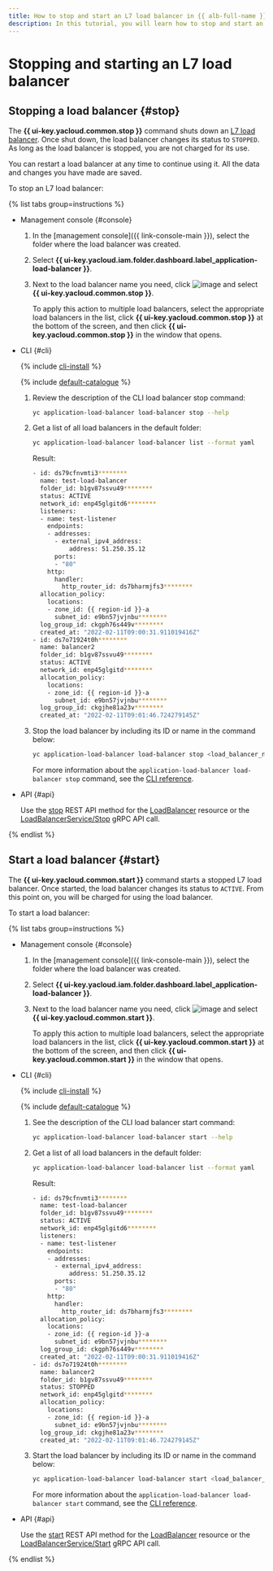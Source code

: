 ```yaml
---
title: How to stop and start an L7 load balancer in {{ alb-full-name }}
description: In this tutorial, you will learn how to stop and start an L7 load balancer in {{ alb-name }}.
---
```


# Stopping and starting an L7 load balancer

## Stopping a load balancer {#stop}

The **{{ ui-key.yacloud.common.stop }}** command shuts down an [L7 load balancer](../concepts/application-load-balancer.md). Once shut down, the load balancer changes its status to `STOPPED`. As long as the load balancer is stopped, you are not charged for its use.

You can restart a load balancer at any time to continue using it. All the data and changes you have made are saved.

To stop an L7 load balancer:

{% list tabs group=instructions %}

- Management console {#console}

  1. In the [management console]({{ link-console-main }}), select the folder where the load balancer was created.
  1. Select **{{ ui-key.yacloud.iam.folder.dashboard.label_application-load-balancer }}**.
  1. Next to the load balancer name you need, click ![image](../../_assets/console-icons/ellipsis.svg) and select **{{ ui-key.yacloud.common.stop }}**.
  
     To apply this action to multiple load balancers, select the appropriate load balancers in the list, click **{{ ui-key.yacloud.common.stop }}** at the bottom of the screen, and then click **{{ ui-key.yacloud.common.stop }}** in the window that opens.

- CLI {#cli}

  {% include [cli-install](../../_includes/cli-install.md) %}

  {% include [default-catalogue](../../_includes/default-catalogue.md) %}

  1. Review the description of the CLI load balancer stop command:

     ```bash
     yc application-load-balancer load-balancer stop --help
     ```

  1. Get a list of all load balancers in the default folder:

     ```bash
     yc application-load-balancer load-balancer list --format yaml
     ```

     Result:
 

     ```bash
     - id: ds79cfnvmti3********
       name: test-load-balancer
       folder_id: b1gv87ssvu49********
       status: ACTIVE
       network_id: enp45glgitd6********
       listeners:
       - name: test-listener
         endpoints:
         - addresses:
           - external_ipv4_address:
               address: 51.250.35.12
           ports:
           - "80"
         http:
           handler:
             http_router_id: ds7bharmjfs3********
       allocation_policy:
         locations:
         - zone_id: {{ region-id }}-a
           subnet_id: e9bn57jvjnbu********
       log_group_id: ckgph76s449v********
       created_at: "2022-02-11T09:00:31.911019416Z"
     - id: ds7o71924t0h********
       name: balancer2
       folder_id: b1gv87ssvu49********
       status: ACTIVE
       network_id: enp45glgitd********
       allocation_policy:
         locations:
         - zone_id: {{ region-id }}-a
           subnet_id: e9bn57jvjnbu********
       log_group_id: ckgjhe81a23v********
       created_at: "2022-02-11T09:01:46.724279145Z"
     ```



  1. Stop the load balancer by including its ID or name in the command below:

     ```bash
     yc application-load-balancer load-balancer stop <load_balancer_name>
     ```

     For more information about the `application-load-balancer load-balancer stop` command, see the [CLI reference](../../cli/cli-ref/application-load-balancer/cli-ref/load-balancer/stop.md).

- API {#api}

  Use the [stop](../api-ref/LoadBalancer/stop.md) REST API method for the [LoadBalancer](../api-ref/LoadBalancer/index.md) resource or the [LoadBalancerService/Stop](../api-ref/grpc/LoadBalancer/stop.md) gRPC API call.

{% endlist %}

## Start a load balancer {#start}

The **{{ ui-key.yacloud.common.start }}** command starts a stopped L7 load balancer. Once started, the load balancer changes its status to `ACTIVE`. From this point on, you will be charged for using the load balancer.

To start a load balancer:

{% list tabs group=instructions %}

- Management console {#console}

  1. In the [management console]({{ link-console-main }}), select the folder where the load balancer was created.
  1. Select **{{ ui-key.yacloud.iam.folder.dashboard.label_application-load-balancer }}**.
  1. Next to the load balancer name you need, click ![image](../../_assets/console-icons/ellipsis.svg) and select **{{ ui-key.yacloud.common.start }}**.

     To apply this action to multiple load balancers, select the appropriate load balancers in the list, click **{{ ui-key.yacloud.common.start }}** at the bottom of the screen, and then click **{{ ui-key.yacloud.common.start }}** in the window that opens.

- CLI {#cli}

  {% include [cli-install](../../_includes/cli-install.md) %}

  {% include [default-catalogue](../../_includes/default-catalogue.md) %}

  1. See the description of the CLI load balancer start command:

     ```bash
     yc application-load-balancer load-balancer start --help
     ```

  1. Get a list of all load balancers in the default folder:

     ```bash
     yc application-load-balancer load-balancer list --format yaml
     ```

     Result:


     ```bash
     - id: ds79cfnvmti3********
       name: test-load-balancer
       folder_id: b1gv87ssvu49********
       status: ACTIVE
       network_id: enp45glgitd6********
       listeners:
       - name: test-listener
         endpoints:
         - addresses:
           - external_ipv4_address:
               address: 51.250.35.12
           ports:
           - "80"
         http:
           handler:
             http_router_id: ds7bharmjfs3********
       allocation_policy:
         locations:
         - zone_id: {{ region-id }}-a
           subnet_id: e9bn57jvjnbu********
       log_group_id: ckgph76s449v********
       created_at: "2022-02-11T09:00:31.911019416Z"
     - id: ds7o71924t0h********
       name: balancer2
       folder_id: b1gv87ssvu49********
       status: STOPPED
       network_id: enp45glgitd********
       allocation_policy:
         locations:
         - zone_id: {{ region-id }}-a
           subnet_id: e9bn57jvjnbu********
       log_group_id: ckgjhe81a23v********
       created_at: "2022-02-11T09:01:46.724279145Z"
     ```



  1. Start the load balancer by including its ID or name in the command below:

     ```bash
     yc application-load-balancer load-balancer start <load_balancer_name>
     ```

     For more information about the `application-load-balancer load-balancer start` command, see the [CLI reference](../../cli/cli-ref/application-load-balancer/cli-ref/load-balancer/start.md).

- API {#api}

  Use the [start](../api-ref/LoadBalancer/start.md) REST API method for the [LoadBalancer](../api-ref/LoadBalancer/index.md) resource or the [LoadBalancerService/Start](../api-ref/grpc/LoadBalancer/start.md) gRPC API call.

{% endlist %}
